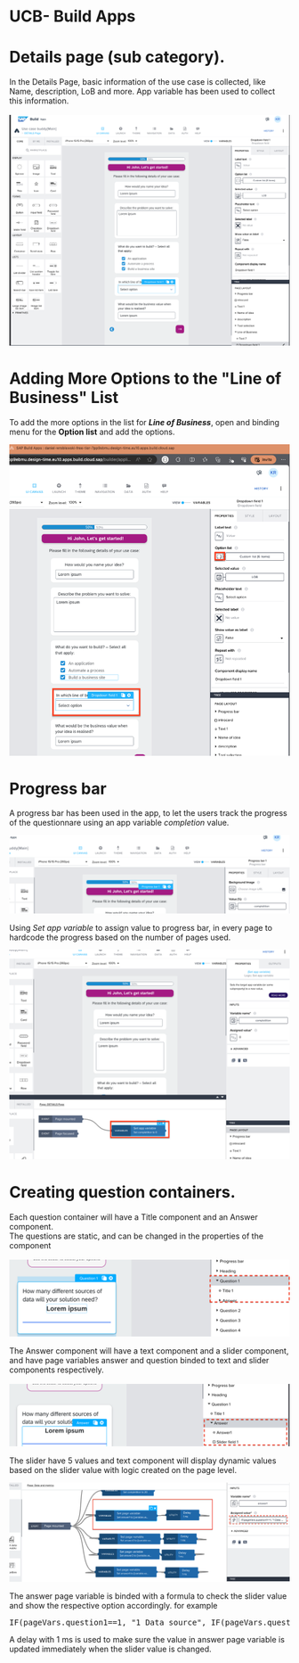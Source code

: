 # UCB- Build Apps


# Details page (sub category). 

In the Details Page, basic information of the use case is collected, like Name, description, LoB and more. App variable has been used to collect this information. <br><br>
![](images/Detailspage.png)

# Adding More Options to the "Line of Business" List

To add the more options in the list for <b><i>Line of Business</b></i>, open and binding menu for the <b>Option list</b> and add the options.

![](images/loblist.png)

# Progress bar

A progress bar has been used in the app, to let the users track the progress of the questionnare using an app variable <i>completion</i> value.

![](images/progressbar.png)

Using <i>Set app variable</i> to assign value to progress bar, in every page to hardcode the progress based on the number of pages used.

![](images/bindingvalueforprgressnar.png)


# Creating question containers. 


Each question container will have a Title component and an Answer component. <br>
The questions are static, and can be changed in the properties of the component<br><br> 
![](images/questionbox.png)

The Answer component will have a text component and a slider component, and have page variables answer and question binded to text and slider components respectively.<br><br>
![](images/answerbox.png)

The slider have 5 values and text component will display dynamic values based on the slider value with logic created on the page level.

![](images/sliderlogic.png)

The answer page variable is binded with a formula to check the slider value and show the respective option accordingly. 
for example
<pre>IF(pageVars.question1==1, "1 Data source", IF(pageVars.question1==2, "2 Data sources", IF(pageVars.question1==3, "3 Data sources", IF(pageVars.question1==4, "4 Data sources", IF(pageVars.question1==5, "not sure about the number of data resources","")))))</pre>

A delay with 1 ms is used to make sure the value in answer page variable is updated immediately when the slider value is changed. 



